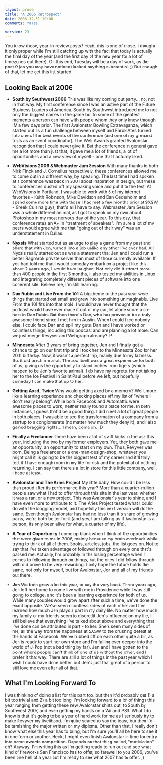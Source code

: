 ```yaml
---
layout: prose
title: "A 2006 Retrospect"
date: 2006-12-31 19:00
comments: false

version: 23
---
```


You know those, year-in-review posts? Yeah, this is one of those. I thought it only proper while I'm still catching up with the fact that today is actually the final day of the year (and the first day of the new year for a lot of timezones out there). On this end, Tuesday will be a day of work, as the past 9 (as you may have noticed) lacked anything substantial. ;) But enough of that, let me get this list started:

## Looking Back at 2006

*   **South by Southwest 2006**
    This was like my coming out party... no, not in that way. My first conference since I was an active part of the Future Business Leaders of America, South by Southwest introduced me to not only the biggest names in the game but to some of the greatest moments a person can have with people whom they only knew through IM a few days prior. The first Avalonstar Bowling Extravaganza, which started out as a fun challenge between myself and Faruk Ates turned into one of the best events of the conference (and one of my greatest trials as an event coordinator). The Web Awards granted Avalonstar recognition that I could never give it. But the conference in general gave me a lot more than just that, it gave me a lot of friends, a lot of opportunities and a new view of myself - one that I actually liked.

*   **WebVisions 2006 & Webmaster Jam Session**
    With many thanks to both Nick Finck and J. Cornelius respectively, these conferences allowed me to come out in a different way, by speaking. The last time I had spoken at a conference was back in 2001 about inspiration in design, but these to conferences dusted off my speaking voice and put it to the test. At WebVisions in Portland, I was able to work with 3 of my internet favorites - Keith Robinson, Mike Davidson and Dan Cederholm and spend some more time with those I had met a few months prior at SXSW - Greek Cuisina guys, that's all I have to say. Webmaster Jam Session was a whole different animal, as I got to speak on my own about Photoshop in my most nervous day of the year. To this day, that conference rates an A+ in "treatment of speakers". I'm sure a lot of my peers would agree with me that "going out of their way" was an understatement in Dallas.

*   **Nyxsis**
    What started out as an urge to play a game from my past and share that with Jen, turned into a job unlike any other I've ever had. All Nyxsis really started out as was a statement that Jen and I could run a better Ragnarok private server than most of those currently available. If you had told me that I would someday embark on a project like this about 2 years ago, I would have laughed. Not only did it attract more than 400 people in the first 3 months, it also tested my abilities in Linux and integrating completely different pieces of software into one coherent site. Believe me, I'm still learning.

*   **Dan Rubin and Live From the 101**
    A big theme of the past year were things that started out small and grew into something unimaginable. Live From the 101 fits into that mold. I would have never thought that the podcast would have ever made it out of my car, let alone score a co-host in Dan Rubin. But then there's Dan, who has proven to be a truly awesome friend since I met him in Austin. When I could face nobody else, I could face Dan and spill my guts. Dan and I have worked on countless things, including this podcast and are planning a lot more. Can we just merge Revyver and Webgraph already? :P

*   **Minnesota**
    After 3 years of being together, Jen and I finally got a chance to go on our first trip and I took her to the Minnesota Zoo for her 20th birthday. Now, it wasn't a perfect trip, mainly due to my laziness. But it did teach me a lot. The zoo itself was a great experience for both of us, giving us the opportunity to stand inches from tigers (which happen to be Jen's favorite animal). I do have my regrets, for not taking her to the Ice Festival in Saint Paul before we left, but hopefully someday I can make that up to her.

*   **Getting Axed, Twice**
    Why would getting axed be a memory? Well, more like a learning experience and checking places off my list of "where I don't really belong". While both Facebook and Automattic were awesome places to work, neither really found a place for me. In both instances, I guess that'd be a good thing. I did meet a lot of great people in both places. I was able to see the transformation of a company from a startup to a conglomerate (no matter how much they deny it), and I also gained bragging rights... I mean, come on. ;D

*   **Finally a Freelancer**
    There have been a lot of swift kicks in the ass this year, including the two by my former employers. Yet, they both gave me an opportunity, an opportunity to start on my own. Thus, Revyver was born. Being a freelancer or a one-man-design-shop, whatever you might call it, is going to be the biggest test of my career and it'll truly test if I have enough room in my life for risk and the potential of nothing returning. I can say that there's a lot in store for this little company, well, I hope at least.

*   **Avalonstar and The Aries Project**
    My little baby. How could I be less than proud after its performance this year? More than a quarter-million people saw what I had to offer through this site in the last year, whether it was a rant or a new project. This was Avalonstar's year to shine, and I have even more to attribute to it. The Aries Project tested what I could do with the blogging model, and hopefully this next version will do the same. Even though Avalonstar has had no less than it's share of growing pains, we're both better for it (and yes, I am talking as if Avalonstar is a person, its only been alive for what, a quarter of my life).

*   **A Year of Opportunity**
    I come up blank when I think of the opportunities that were given to me in 2006, mainly because my brain overloads while trying to think of all of them. Books, articles, jobs, the list goes on. Not to say that I've taken advantage or followed through on every one that's passed me. Actually, I'm probably in the losing percentage when it comes to following through on things, but the ones I did follow through with did prove to be very rewarding. I only hope the future holds the same, not only for myself, but for Avalonstar, Jen and all of my friends out there.

*   **Jen**
    We both grew a lot this year, to say the very least. Three years ago, Jen left her home to come live with me in Providence while I was still going to college, and it's been a learning experience for both of us. While many couples would grow apart after such a time, we've done the exact opposite. We've seen countless sides of each other and I've learned how much Jen plays a part in my daily life. No matter how much my family or my friends seem to discredit Jen's influence on my life, I still believe that everything I've talked about above and everything that I've done can be attributed in part - to her. She's seen many sides of me, all the way from the happiness at SXSW to the crushing defeat at the hands of Facebook. We've rubbed off on each other quite a bit, as Jen is ready to start her own store and I'm falling ever deeper into the world of J-Pop (not a bad thing by far). Jen and I have gotten to the point where people can't think of one of us without the other, and I prefer it that way. There are still a lot of things in the past year which I wish I could have done better, but Jen's just that great of a person to still love me even after all of that.

## What I'm Looking Forward To

I was thinking of doing a list for this part too, but then it'd probably get 1) a bit too trivial and 2) a bit too long. I'm looking forward to a lot of things this year ranging from getting these new Avalonstar shirts out, to South by Southwest 2007, and even getting my hands on a Wii and PS3. What I do know is that it's going to be a year of hard work for me as I seriously try to make Revyver my livelihood. I'm quite scared to say the least, but then I'd be tarnishing the major written on my diploma. Other than that, I really don't know what else this year has to bring, but I'm sure you'll all be here to see it in one form or another. Heck, I might even finish Avalonstar in time for entry into some awards competition. Depends on that thing called, "motiviation" eh? Anyway, I'm writing this as I'm getting ready to run out and see what kind of fireworks San Francisco has to offer, so farewell to you 2006, you've been one hell of a year but I'm ready to see what 2007 has to offer. ;)
